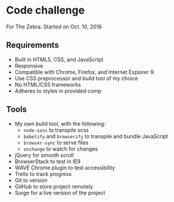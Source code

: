 # Code challenge
For The Zebra. Started on Oct. 10, 2016

## Requirements
* Built in HTML5, CSS, and JavaScript
* Responsive
* Compatible with Chrome, Firefox, and Internet Explorer 9.
* Use CSS preprocessor and build tool of my choice
* No HTML/CSS frameworks
* Adheres to styles in provided comp

## Tools
* My own build tool, with the following:
  * `node-sass` to transpile scss
  * `babelify` and `browserify` to transpile and bundle JavaScript
  * `browser-sync` to serve files
  * `onchange` to watch for changes
* jQuery for smooth scroll
* BrowserStack to test in IE9
* WAVE Chrome plugin to test accessibility
* Trello to track progress
* Git to version
* GitHub to store project remotely
* Surge for a live version of the project
